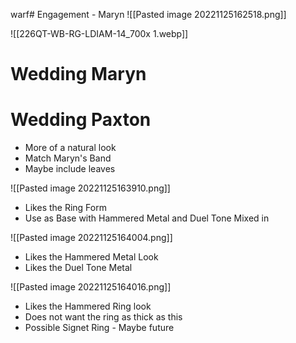 warf# Engagement - Maryn 
![[Pasted image 20221125162518.png]]

![[226QT-WB-RG-LDIAM-14_700x 1.webp]]
# Wedding Maryn


# Wedding Paxton
- More of a natural look
- Match Maryn's Band
- Maybe include leaves

![[Pasted image 20221125163910.png]]
- Likes the Ring Form
- Use as Base with Hammered Metal and Duel Tone Mixed in

![[Pasted image 20221125164004.png]]
- Likes the Hammered Metal Look 
- Likes the Duel Tone Metal

![[Pasted image 20221125164016.png]]
- Likes the Hammered Ring look
- Does not want the ring as thick as this
- Possible Signet Ring - Maybe future